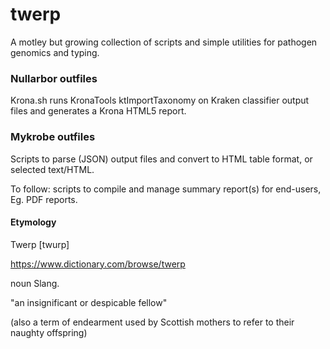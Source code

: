# twerp

A motley but growing collection of scripts and simple utilities for pathogen genomics and typing.

### Nullarbor outfiles

Krona.sh runs KronaTools ktImportTaxonomy on Kraken classifier output files and generates a Krona HTML5 report.

### Mykrobe outfiles

Scripts to parse (JSON) output files and convert to HTML table format, or selected text/HTML.

To follow: scripts to compile and manage summary report(s) for end-users, Eg. PDF reports.

#### Etymology

Twerp [twurp]

https://www.dictionary.com/browse/twerp

noun Slang.


"an insignificant or despicable fellow"


(also a term of endearment used by Scottish mothers to refer to their naughty offspring)

